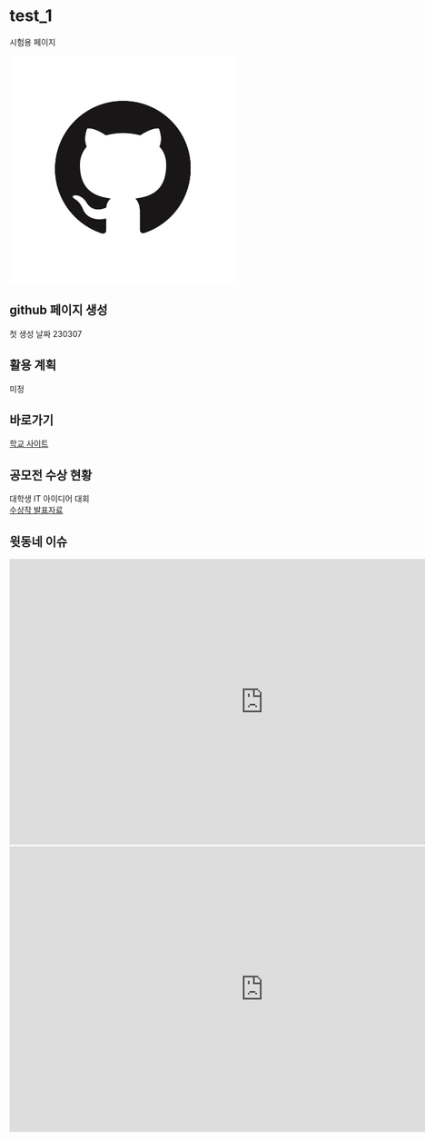 # test_1
시험용 페이지

<img witdh = "400" height = "400" src = "github_mark.png"/><br>

## github 페이지 생성
첫 생성 날짜 230307

## 활용 계획
미정

## 바로가기
[학교 사이트](https://www.dongyang.ac.kr/dongyang/index.do)

## 공모전 수상 현황
대학생 IT 아이디어 대회<br>
[수상작 발표자료](/presentation.pptx)<br>

## 윗동네 이슈

<iframe width="894" height="503" src="https://www.youtube.com/embed/ir-NLxo3MHQ" title="북한 발표 10분 전 &quot;미사일 발사&quot;…하루 늦게 발표한 군 / JTBC 뉴스룸" frameborder="0" allow="accelerometer; autoplay; clipboard-write; encrypted-media; gyroscope; picture-in-picture; web-share" allowfullscreen></iframe>

<iframe width="894" height="503" src="https://www.youtube.com/embed/ir-NLxo3MHQ" title="북한 발표 10분 전 &quot;미사일 발사&quot;…하루 늦게 발표한 군 / JTBC 뉴스룸" frameborder="0" allow="accelerometer; autoplay; clipboard-write; encrypted-media; gyroscope; picture-in-picture; web-share" allowfullscreen></iframe>
